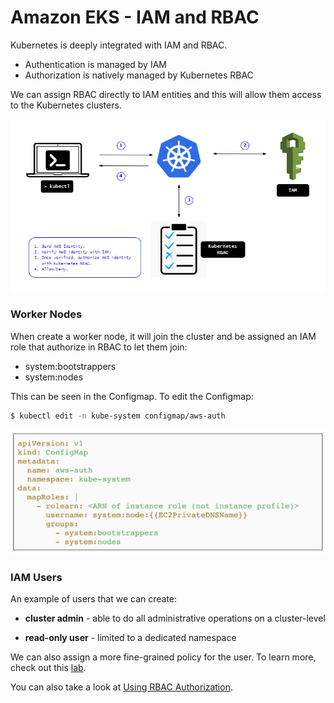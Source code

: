 # Amazon EKS - IAM and RBAC

Kubernetes is deeply integrated with IAM and RBAC.

- Authentication is managed by IAM
- Authorization is natively managed by Kubernetes RBAC

We can assign RBAC directly to IAM entities and this will allow them access to the Kubernetes clusters. 

<p align=center>
<img src="../../Images/eks-iam-rbac.drawio.png">
</p>


### Worker Nodes

When create a worker node, it will join the cluster and be assigned an IAM role that authorize in RBAC to let them join:

- system:bootstrappers 
- system:nodes 

This can be seen in the Configmap. To edit the Configmap:

```bash
$ kubectl edit -n kube-system configmap/aws-auth 
```

<p align=center>
<img src="../../Images/readmeconfigmapphoto.png">
</p>


### IAM Users

An example of users that we can create:

- **cluster admin** - able to do all administrative operations on a cluster-level

- **read-only user** - limited to a dedicated namespace

We can also assign a more fine-grained policy for the user. 
To learn more, check out this [lab](lab53_EKS_IAM_and_RBAC/README.md).

You can also take a look at [Using RBAC Authorization](https://kubernetes.io/docs/reference/access-authn-authz/rbac/).
